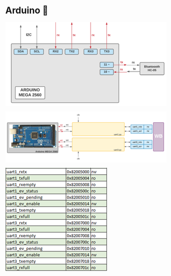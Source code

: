 # Arduino  :arrows_counterclockwise:

![Screenshot](/Imagenes/Arduino.png)

![Screenshot](/Imagenes/Bluetooth.png)

![Screenshot](/Imagenes/mem_uart13.PNG)


